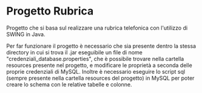 # Progetto Rubrica

Progetto che si basa sul realizzare una rubrica telefonica con l'utilizzo di SWING in Java.

Per far funzionare il progetto è necessario che sia presente dentro la stessa directory in cui si trova il .jar eseguibile un file di nome "credenziali_database.properties", che è possibile trovare nella cartella resources presente nel progetto, e modificare le proprietà a seconda delle proprie credenziali di MySQL. Inoltre è necessario eseguire lo script sql (sempre presente nella cartella resources del progetto) in MySQL per poter creare lo schema con le relative tabelle e colonne.
